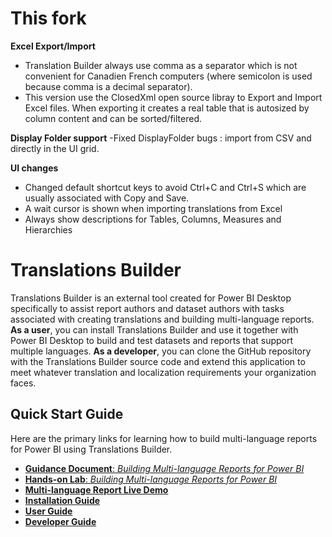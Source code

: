 # This fork

**Excel Export/Import**
- Translation Builder always use comma as a separator which is not convenient for Canadien French computers (where semicolon is used because comma is a decimal separator).
- This version use the ClosedXml open source libray to Export and Import Excel files. When exporting it creates a real table that is autosized by column content and can be sorted/filtered.

**Display Folder support**
-Fixed DisplayFolder bugs : import from CSV and directly in the UI grid.

**UI changes**
- Changed default shortcut keys to avoid Ctrl+C and Ctrl+S which are usually associated with Copy and Save.
- A wait cursor is shown when importing translations from Excel
- Always show descriptions for Tables, Columns, Measures and Hierarchies

# Translations Builder

Translations Builder is an external tool created for Power BI Desktop
specifically to assist report authors and dataset authors with tasks
associated with creating translations and building multi-language
reports. **As a user**, you can install Translations Builder and use it
together with Power BI Desktop to build and test datasets and reports
that support multiple languages. **As a developer**, you can clone the
GitHub repository with the Translations Builder source code and extend
this application to meet whatever translation and localization
requirements your organization faces.

## Quick Start Guide
Here are the primary links for learning how to build multi-language reports for Power BI using Translations Builder.
 - [**Guidance Document**: *Building Multi-language Reports for Power BI*](Docs/Building%20Multi-language%20Reports%20in%20Power%20BI.md)
 - [**Hands-on Lab**: *Building Multi-language Reports for Power BI*](Labs/Hands-on%20Lab%20-%20Building%20Multi-language%20Reports%20for%20Power%20BI.md)
 - [**Multi-language Report Live Demo**](https://multilanguagereportdemo.azurewebsites.net)
 - [**Installation Guide**](Docs/Installation%20Guide.md)
 - [**User Guide**](Docs/User%20Guide.md)
 - [**Developer Guide**](Docs/Developer%20Guide.md)
